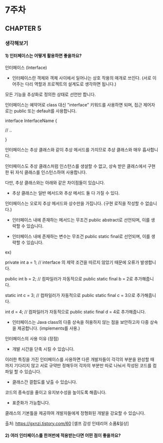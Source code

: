 # 7주차
## CHAPTER 5
### 생각해보기 
#### 1) 인터페이스는 어떻게 활용하면 좋을까요?

 
인터페이스 (Interface)



- 인터페이스란 객체와 객체 사이에서 일어나는 상호 작용의 매개로 쓰인다. (서로 이어주는 다리 역할과 프로젝트의 설계도로 생각하면 됩니다.)



모든 기능을 추상화로 정의한 상태로 선언만 합니다.





인터페이스는 예약어로 class 대신 "interface" 키워드를 사용하면 되며, 접근 제어자로는 public 또는 default를 사용합니다.



interface InterfaceName {

// ..

}





인터페이스는 추상 클래스와 같이 추상 메서드를 가지므로 추상 클래스와 매우 흡사합니다.



인터페이스도 추상 클래스처럼 인스턴스를 생설할 수 없고, 상속 받은 클래스에서 구현한 뒤 자식 클래스를 인스턴스하여 사용합니다.





다만, 추상 클래스와는 아래와 같은 차이점들이 있습니다.



- 추상 클래스는 일반 메서드와 추상 메서드 둘 다 가질 수 있다.

인터페이스는 오로지 추상 메서드와 상수만을 가집니다. (구현 로직을 작성할 수 없습니다.)



- 인터페이스 내에 존재하는 메서드는 무조건 public abstract로 선언되며, 이를 생략할 수 있습니다.



- 인터페이스 내에 존재하는 변수는 무조건 public static final로 선언되며, 이를 생략할 수 있습니다.

ex)

private int a = 1;       // interface 의 제약 조건을 따르지 않았기 때문에 오류가 발생합니다.

public int b = 2;        // 컴파일러가 자동적으로 public static final b = 2로 추가해줍니다.

static int c = 3;         // 컴파일러가 자동적으로 public static final c = 3으로 추가해줍니다.

int d = 4;                // 컴파일러가 자동적으로 public static final d = 4로 추가해줍니다.



- 인터페이스는 Java class의 다중 상속을 허용하지 않는 점을 보안하고자 다중 상속을 제공합니다. (implements를 사용.)





인터페이스의 사용 이유 (장점)



- 개발 시간을 단축 시킬 수 있습니다.



이러한 특징을 가진 인터페이스를 사용하면 다른 개발자들이 각각의 부분을 완성할 때 까지 기다리지 않고 서로 규약만 정해두어 각자의 부분만 따로 나눠서 작성된 코드를 컴파일 할 수 있습니다.





- 클래스간 결합도를 낮출 수 있습니다.



코드의 종속성을 줄이고 유지보수성을 높이도록 해줍니다.





- 표준화가 가능합니다.



클래스의 기본틀을 제공하여 개발자들에게 정형화된 개발을 강요할 수 있습니다.



출처: https://gxnzi.tistory.com/60 [셀프 감성 인테리어 소품&일상]

#### 2)  여러 인터페이스를 한꺼번에 적용받는다면 어떤 점이 좋을까요?
